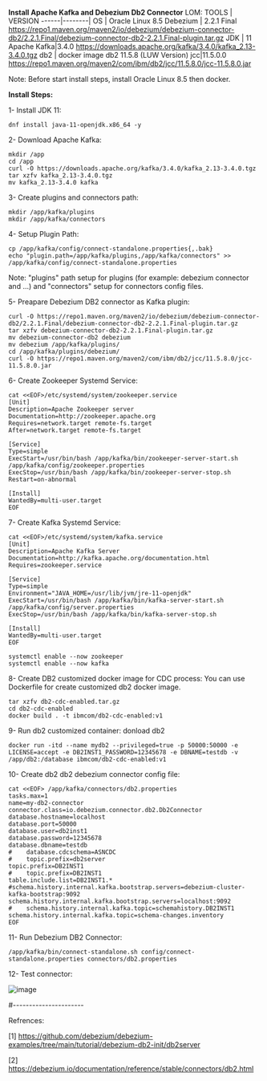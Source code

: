 **Install Apache Kafka and Debezium Db2 Connector**
LOM:
TOOLS | VERSION
------|--------|
OS | Oracle Linux 8.5
Debezium | 2.2.1 Final
https://repo1.maven.org/maven2/io/debezium/debezium-connector-db2/2.2.1.Final/debezium-connector-db2-2.2.1.Final-plugin.tar.gz
JDK | 11
Apache Kafka|3.4.0
https://downloads.apache.org/kafka/3.4.0/kafka_2.13-3.4.0.tgz
db2 | docker image db2 11.5.8 (LUW Version)
jcc|11.5.0.0
https://repo1.maven.org/maven2/com/ibm/db2/jcc/11.5.8.0/jcc-11.5.8.0.jar

Note: Before start install steps, install Oracle Linux 8.5 then docker.

**Install Steps:**

1- Install JDK 11:
```
dnf install java-11-openjdk.x86_64 -y
```
2- Download Apache Kafka:
```
mkdir /app
cd /app
curl -O https://downloads.apache.org/kafka/3.4.0/kafka_2.13-3.4.0.tgz
tar xzfv kafka_2.13-3.4.0.tgz
mv kafka_2.13-3.4.0 kafka
```
3- Create plugins and connectors path:
```
mkdir /app/kafka/plugins
mkdir /app/kafka/connectors
```
4- Setup Plugin Path:
```
cp /app/kafka/config/connect-standalone.properties{,.bak}
echo "plugin.path=/app/kafka/plugins,/app/kafka/connectors" >> /app/kafka/config/connect-standalone.properties
```
Note: "plugins" path setup for plugins (for example: debezium connector and ...) and "connectors" setup for connectors config files.

5- Preapare Debezium DB2 connector as Kafka plugin:
```
curl -O https://repo1.maven.org/maven2/io/debezium/debezium-connector-db2/2.2.1.Final/debezium-connector-db2-2.2.1.Final-plugin.tar.gz
tar xzfv debezium-connector-db2-2.2.1.Final-plugin.tar.gz
mv debezium-connector-db2 debezium
mv debezium /app/kafka/plugins/
cd /app/kafka/plugins/debezium/
curl -O https://repo1.maven.org/maven2/com/ibm/db2/jcc/11.5.8.0/jcc-11.5.8.0.jar
```

6- Create Zookeeper Systemd Service:
```
cat <<EOF>/etc/systemd/system/zookeeper.service
[Unit]
Description=Apache Zookeeper server
Documentation=http://zookeeper.apache.org
Requires=network.target remote-fs.target
After=network.target remote-fs.target

[Service]
Type=simple
ExecStart=/usr/bin/bash /app/kafka/bin/zookeeper-server-start.sh /app/kafka/config/zookeeper.properties
ExecStop=/usr/bin/bash /app/kafka/bin/zookeeper-server-stop.sh
Restart=on-abnormal

[Install]
WantedBy=multi-user.target
EOF

```
7- Create Kafka Systemd Service:
```
cat <<EOF>/etc/systemd/system/kafka.service
[Unit]
Description=Apache Kafka Server
Documentation=http://kafka.apache.org/documentation.html
Requires=zookeeper.service

[Service]
Type=simple
Environment="JAVA_HOME=/usr/lib/jvm/jre-11-openjdk"
ExecStart=/usr/bin/bash /app/kafka/bin/kafka-server-start.sh /app/kafka/config/server.properties
ExecStop=/usr/bin/bash /app/kafka/bin/kafka-server-stop.sh

[Install]
WantedBy=multi-user.target
EOF
```

```
systemctl enable --now zookeeper
systemctl enable --now kafka
```
8- Create DB2 customized docker image for CDC process:
You can use Dockerfile for create customized db2 docker image.

```
tar xzfv db2-cdc-enabled.tar.gz
cd db2-cdc-enabled
docker build . -t ibmcom/db2-cdc-enabled:v1
```

9- Run db2 customized container:
donload db2
```
docker run -itd --name mydb2 --privileged=true -p 50000:50000 -e LICENSE=accept -e DB2INST1_PASSWORD=12345678 -e DBNAME=testdb -v /app/db2:/database ibmcom/db2-cdc-enabled:v1
```
10- Create db2 db2 debezium connector config file:
```
cat <<EOF> /app/kafka/connectors/db2.properties
tasks.max=1
name=my-db2-connector
connector.class=io.debezium.connector.db2.Db2Connector
database.hostname=localhost
database.port=50000
database.user=db2inst1
database.password=12345678
database.dbname=testdb
#    database.cdcschema=ASNCDC
#    topic.prefix=db2server
topic.prefix=DB2INST1
#    topic.prefix=DB2INST1
table.include.list=DB2INST1.*
#schema.history.internal.kafka.bootstrap.servers=debezium-cluster-kafka-bootstrap:9092
schema.history.internal.kafka.bootstrap.servers=localhost:9092
#    schema.history.internal.kafka.topic=schemahistory.DB2INST1
schema.history.internal.kafka.topic=schema-changes.inventory
EOF

```
11- Run Debezium DB2 Connector:
```
/app/kafka/bin/connect-standalone.sh config/connect-standalone.properties connectors/db2.properties
```

12- Test connector:

![image](https://github.com/IMAN-NAMJOOYAN/Install-Apache-Kafka-and-Debezium-Db2-Connector/assets/16554389/9b06c808-0616-4166-a64f-58a248f3d30b)



#----------------------

Refrences:

[1] https://github.com/debezium/debezium-examples/tree/main/tutorial/debezium-db2-init/db2server

[2] https://debezium.io/documentation/reference/stable/connectors/db2.html

